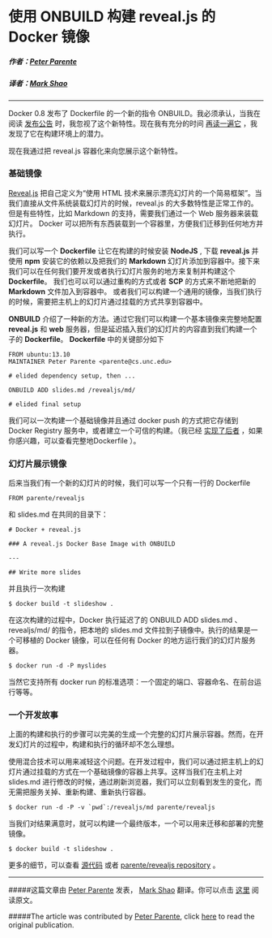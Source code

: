 # 使用 ONBUILD 构建 reveal.js 的 Docker 镜像


##### 作者：[Peter Parente](https://twitter.com/parente)
##### 译者：[Mark Shao](https://github.com/markshao)

***

Docker 0.8 发布了 Dockerfile 的一个新的指令 ONBUILD。我必须承认，当我在阅读 [发布公告](http://blog.docker.io/2014/02/docker-0-8-quality-new-builder-features-btrfs-storage-osx-support/) 时，我忽视了这个新特性。现在我有充分的时间 [再读一遍它](http://docs.docker.io/en/latest/reference/builder/#onbuild) ，我发现了它在构建环境上的潜力。


现在我通过把 reveal.js 容器化来向您展示这个新特性。


### 基础镜像



[Reveal.js](http://lab.hakim.se/reveal-js/#/) 把自己定义为“使用 HTML 技术来展示漂亮幻灯片的一个简易框架”。当我们直接从文件系统装载幻灯片的时候，reveal.js 的大多数特性是正常工作的。但是有些特性，比如 Markdown 的支持，需要我们通过一个 Web 服务器来装载幻灯片。 Docker 可以把所有东西装载到一个容器里，方便我们迁移到任何地方并执行。

我们可以写一个 **Dockerfile** 让它在构建的时候安装 **NodeJS** , 下载 **reveal.js** 并使用 **npm** 安装它的依赖以及把我们的 **Markdown** 幻灯片添加到容器中。接下来我们可以在任何我们要开发或者执行幻灯片服务的地方来复制并构建这个 **Dockerfile**。 我们也可以可以通过重构的方式或者 **SCP** 的方式来不断地把新的 **Markdown** 文件加入到容器中。 或者我们可以构建一个通用的镜像，当我们执行的时候，需要把主机上的幻灯片通过挂载的方式共享到容器中。

**ONBUILD** 介绍了一种新的方法。通过它我们可以构建一个基本镜像来完整地配置 **reveal.js** 和 **web** 服务器，但是延迟插入我们的幻灯片的内容直到我们构建一个子的 **Dockerfile**。 **Dockerfile** 中的关键部分如下

```
FROM ubuntu:13.10
MAINTAINER Peter Parente <parente@cs.unc.edu>

# elided dependency setup, then ...

ONBUILD ADD slides.md /revealjs/md/

# elided final setup
```

我们可以一次构建一个基础镜像并且通过 docker push 的方式把它存储到 Docker Registry 服务中，或者建立一个可信的构建。（我已经 [实现了后者](https://index.docker.io/u/parente/revealjs/) ，如果你感兴趣，可以查看完整地Dockerfile ）。


### 幻灯片展示镜像

后来当我们有一个新的幻灯片的时候，我们可以写一个只有一行的 Dockerfile

```
FROM parente/revealjs
```

和 slides.md 在共同的目录下：

```
# Docker + reveal.js

### A reveal.js Docker Base Image with ONBUILD

---

## Write more slides
```

并且执行一次构建

```
$ docker build -t slideshow .
```

在这次构建的过程中，Docker 执行延迟了的 ONBUILD ADD slides.md 、revealjs/md/ 的指令，把本地的 slides.md 文件拉到子镜像中。执行的结果是一个可移植的 Docker 镜像，可以在任何有 Docker 的地方运行我们的幻灯片服务器。

```
$ docker run -d -P myslides
```

当然它支持所有 docker run 的标准选项：一个固定的端口、容器命名、在前台运行等等。


### 一个开发故事

上面的构建和执行的步骤可以完美的生成一个完整的幻灯片展示容器。然而，在开发幻灯片的过程中，构建和执行的循环却不怎么理想。

使用混合技术可以用来减轻这个问题。在开发过程中，我们可以通过把主机上的幻灯片通过挂载的方式在一个基础镜像的容器上共享。这样当我们在主机上对 slides.md 进行修改的时候，通过刷新浏览器，我们可以立刻看到发生的变化，而无需把服务关掉、重新构建、重新执行容器。

```
$ docker run -d -P -v `pwd`:/revealjs/md parente/revealjs
```

当我们对结果满意时，就可以构建一个最终版本，一个可以用来迁移和部署的完整镜像。

```
$ docker build -t slideshow .
```

更多的细节，可以查看 [源代码](https://github.com/parente/dockerfiles/tree/master/revealjs) 或者 [parente/revealjs repository](https://index.docker.io/u/parente/revealjs/) 。

---
#####这篇文章由 [Peter Parente](https://twitter.com/parente) 发表， [Mark Shao](https://github.com/markshao) 翻译。你可以点击 [这里](http://mindtrove.info/a-reveal.js-docker-base-image-with-onbuild/) 阅读原文。

#####The article was contributed by [Peter Parente](https://twitter.com/parente), click [here](http://mindtrove.info/a-reveal.js-docker-base-image-with-onbuild/) to read the original publication. 
